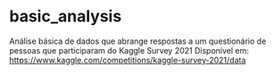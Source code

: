 # basic_analysis
Análise básica de dados que abrange respostas a um questionário de pessoas que participaram do Kaggle Survey 2021  Disponível em: https://www.kaggle.com/competitions/kaggle-survey-2021/data
